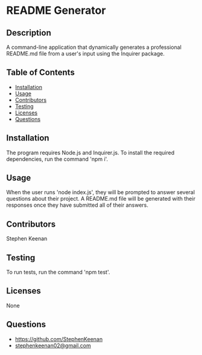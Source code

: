 # README Generator

  ## Description
  A command-line application that dynamically generates a professional README.md file from a user's input using the Inquirer package.

  ## Table of Contents
  * [Installation](#Installation)
  * [Usage](#Usage)
  * [Contributors](#Contribution)
  * [Testing](#Testing)
  * [Licenses](#Licenses)
  * [Questions](#Questions)

  ## Installation
  The program requires Node.js and Inquirer.js. To install the required dependencies, run the command 'npm i'.

  ## Usage
  When the user runs 'node index.js', they will be prompted to answer several questions about their project. A README.md file will be generated with their responses once they have submitted all of their answers.

  ## Contributors
  Stephen Keenan

  ## Testing
  To run tests, run the command 'npm test'.

  ## Licenses
  None

  ## Questions
  * <https://github.com/StephenKeenan>
  * <stephenkeenan02@gmail.com>